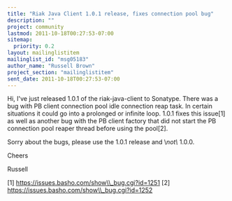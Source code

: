 ```yaml
---
title: "Riak Java Client 1.0.1 release, fixes connection pool bug"
description: ""
project: community
lastmod: 2011-10-18T00:27:53-07:00
sitemap:
  priority: 0.2
layout: mailinglistitem
mailinglist_id: "msg05183"
author_name: "Russell Brown"
project_section: "mailinglistitem"
sent_date: 2011-10-18T00:27:53-07:00
---
```



Hi,
I've just released 1.0.1 of the riak-java-client to Sonatype. There was a bug 
with PB client connection pool idle connection reap task. In certain situations 
it could go into a prolonged or infinite loop. 1.0.1 fixes this issue[1] as 
well as another bug with the PB client factory that did not start the PB 
connection pool reaper thread before using the pool[2].

Sorry about the bugs, please use the 1.0.1 release and \\*not\\* 1.0.0.

Cheers

Russell

[1] https://issues.basho.com/show\\_bug.cgi?id=1251
[2] https://issues.basho.com/show\\_bug.cgi?id=1252

